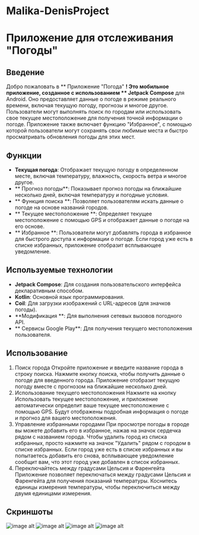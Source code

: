 # Malika-DenisProject
#  Приложение для отслеживания "Погоды"

## Введение

Добро пожаловать в ** Приложение "Погода" **! Это мобильное приложение, созданное с использованием ** Jetpack Compose** для Android.
Оно предоставляет данные о погоде в режиме реального времени, включая текущую погоду, прогнозы и многое другое.
Пользователи могут выполнять поиск по городам или использовать свое текущее местоположение для получения точной информации о погоде.
Приложение также включает функцию "Избранное", с помощью которой пользователи могут сохранять свои любимые места и быстро просматривать обновления погоды для этих мест.

## Функции

- **Текущая погода**: Отображает текущую погоду в определенном месте, включая температуру, влажность, скорость ветра и многое другое.
- ** Прогноз погоды**: Показывает прогноз погоды на ближайшие несколько дней, включая температуру и погодные условия.
- ** Функция поиска **: Позволяет пользователям искать данные о погоде на основе названий городов.
- ** Текущее местоположение **: Определяет текущее местоположение с помощью GPS и отображает данные о погоде на его основе.
- ** Избранное **: Пользователи могут добавлять города в избранное для быстрого доступа к информации о погоде. Если город уже есть в списке избранных, приложение отобразит всплывающее уведомление.



## Используемые технологии

- **Jetpack Compose**: Для создания пользовательского интерфейса декларативным способом.
- **Kotlin**: Основной язык программирования.
- **Coil**: Для загрузки изображений с URL-адресов (для значков погоды).
- **Модификация **: Для выполнения сетевых вызовов погодного API.
- ** Сервисы Google Play**: Для получения текущего местоположения пользователя.


## Использование

1. Поиск города
   Откройте приложение и введите название города в строку поиска.
   Нажмите кнопку поиска, чтобы получить данные о погоде для введенного города.
   Приложение отобразит текущую погоду вместе с прогнозом на ближайшие несколько дней.
2. Использование текущего местоположения
   Нажмите на кнопку Использовать текущее местоположение, и приложение автоматически определит ваше текущее местоположение с помощью GPS.
   Будут отображены подробная информация о погоде и прогноз для вашего местоположения.
3. Управление избранными городами
   При просмотре погоды в городе вы можете добавить его в избранное, нажав на значок сердечка рядом с названием города.
   Чтобы удалить город из списка избранных, просто нажмите на значок "Удалить" рядом с городом в списке избранных.
   Если город уже есть в списке избранных и вы попытаетесь добавить его снова, всплывающее уведомление сообщит вам, что этот город уже добавлен в список избранных.
4. Переключайтесь между градусами Цельсия и Фаренгейта
   Приложение позволяет переключаться между градусами Цельсия и Фаренгейта для получения показаний температуры.
   Коснитесь единицы измерения температуры, чтобы переключиться между двумя единицами измерения.

## Скриншоты
![image alt]()
![image alt]()
![image alt]()
![image alt]()


